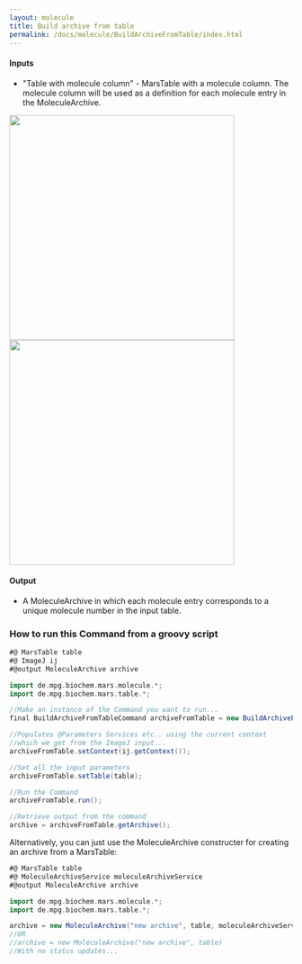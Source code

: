 ```yaml
---
layout: molecule
title: Build archive from table
permalink: /docs/molecule/BuildArchiveFromTable/index.html
---
```


#### Inputs

* "Table with molecule column" - MarsTable with a molecule column. The molecule column will be used as a definition for each molecule entry in the MoleculeArchive.

<img align='center' src='{{site.baseurl}}/docs/molecule/img/Input table.png' width='400' />
<img align='center' src='{{site.baseurl}}/docs/molecule/img/Build archive from table.png' width='400' />

#### Output

* A MoleculeArchive in which each molecule entry corresponds to a unique molecule number in the input table.

### How to run this Command from a groovy script

```groovy
#@ MarsTable table
#@ ImageJ ij
#@output MoleculeArchive archive

import de.mpg.biochem.mars.molecule.*;
import de.mpg.biochem.mars.table.*;

//Make an instance of the Command you want to run...
final BuildArchiveFromTableCommand archiveFromTable = new BuildArchiveFromTableCommand();

//Populates @Parameters Services etc.. using the current context
//which we get from the ImageJ input...
archiveFromTable.setContext(ij.getContext());

//Set all the input parameters
archiveFromTable.setTable(table);

//Run the Command
archiveFromTable.run();

//Retrieve output from the command
archive = archiveFromTable.getArchive();
```

Alternatively, you can just use the MoleculeArchive constructer for creating an archive from a MarsTable:
```groovy
#@ MarsTable table
#@ MoleculeArchiveService moleculeArchiveService
#@output MoleculeArchive archive

import de.mpg.biochem.mars.molecule.*;
import de.mpg.biochem.mars.table.*;

archive = new MoleculeArchive("new archive", table, moleculeArchiveService)
//OR
//archive = new MoleculeArchive("new archive", table)
//With no status updates...
```
